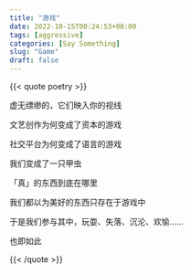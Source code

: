 ```yaml
---
title: "游戏"
date: 2022-10-15T00:24:53+08:00
tags: [aggressive]
categories: [Say Something]
slug: "Game"
draft: false
---
```


{{< quote poetry >}}

虚无缥缈的，它们映入你的视线

文艺创作为何变成了资本的游戏

社交平台为何变成了语言的游戏

我们变成了一只甲虫

「真」的东西到底在哪里

我们都以为美好的东西只存在于游戏中

于是我们参与其中，玩耍、失落、沉沦、欢愉……

也即如此

{{< /quote >}}
